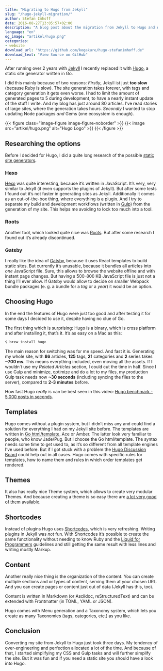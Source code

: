 ```yaml
---
title: "Migrating to Hugo from Jekyll"
slug: "/hugo-jekyll-migration/"
author: Stefan Imhoff
date: 2016-08-27T13:05:57+02:00
description: "A blog post about the migration from Jekyll to Hugo and why it’s worth to try out Hugo."
language: "en"
og_image: "artikel/hugo.png"
categories:
- website
download_url: "https://github.com/kogakure/hugo-stefanimhoff.de"
download_text: "View Source on GitHub"
---
```


After running over 2 years with [Jekyll](https://jekyllrb.com/) I recently replaced it with [Hugo](http://gohugo.io/), a static site generator written in Go.

I did this mainly because of two reasons: *Firstly*, Jekyll ist just **too slow** (because Ruby is slow). The site generation takes forever, with tags and category generation it gets even worse. I had to limit the amount of generated pages to 5 during development, to have a nearly instant update of the stuff I write. And my blog has just around 80 articles. I’ve read stories of large sites, where the generation takes hours. *Secondly* I wanted  to stop updating Node packages *and* Gems (one ecosystem is enough).

{{< figure class="image-figure image-figure-noborder" >}}
{{< image src="artikel/hugo.png" alt="Hugo Logo" >}}
{{< /figure >}}

## Researching the options

Before I decided for Hugo, I did a quite long research of the possible [static site generators](https://www.staticgen.com/).

### Hexo

[Hexo](https://hexo.io/) was quite interesting, because it’s written in JavaScript. It’s very, very similar to Jekyll (it even supports the plugins of Jekyll). But after some tests I found out it’s not faster in generating sites as Jekyll. Additionally it comes as an out-of-the-box thing, where everything is a plugin. And I try to separate my build and development workflows (written in [Gulp](/series/gulp/)) from the generation of my site. This helps me avoiding to lock too much into a tool.

### Roots

Another tool, which looked quite nice was [Roots](http://roots.cx/). But after some research I found out it’s already discontinued.

### Gatsby

I really like the idea of [Gatsby](https://github.com/gatsbyjs/gatsby), because it uses React templates to build static sites. But currently it’s unusable, because it bundles all articles into *one* JavaScript file. Sure, this allows to browse the website offline and with instant page changes. But having a 500-800 KB JavaScript file is just not a thing I’ll ever allow. If Gatsby would allow to decide on smaller Webpack bundle packages (e. g. a bundle for a *tag* or a *year*) it would be an option.

## Choosing Hugo

In the end the features of Hugo were just too good and after testing it for some days I decided to use it, despite having no clue of Go.

The first thing which is surprising: Hugo is a binary, which is cross platform and after installing it, that’s it. It’s as easy on a Mac as this:

```bash
$ brew install hugo
```

The main reason for switching was for me speed. And fast it is. Generating my whole site, with **86** articles, **125** tags, **21** categories and **2** series takes **~700 ms**. This means everything included, even moving all the assets. If I wouldn’t use my *Related Articles* section, I could cut the time in half. Since I use Gulp and minimize, optimize and do a lot to my files, my production Gulp task needs now **~30 seconds** (including syncing the files to the server), compared to **2-3 minutes** before.

How fast Hugo *really* is can be best seen in this video: [Hugo benchmark - 5,000 posts in seconds](https://www.youtube.com/watch?v=CdiDYZ51a2o).

## Templates

Hugo comes without a plugin system, but I didn’t miss any and could find a solution for everything I had on my Jekyll site before. The templates are written in [Go html/template](https://golang.org/pkg/html/template/), Ace or Amber. The latter look very familiar to people, who know Jade/Pug. But I choose the Go html/template. The syntax needs some time to get used to, as it’s so different from all template engines I’ve used before. But if I got stuck with a problem the [Hugo Discussion Board](https://discourse.gohugo.io) could help out in all cases. Hugo comes with specific rules for templates, how to name them and rules in which order templates get rendered.

## Themes

It also has really nice Theme system, which allows to create very modular Themes. And because creating a theme is so easy there are [a lot very good of them](http://themes.gohugo.io/) available.


## Shortcodes

Instead of plugins Hugo uses [Shortcodes](http://gohugo.io/content-management/shortcodes), which is very refreshing. Writing plugins in Jekyll was *not* fun. With Shortcodes it’s possible to create the same functionality without needing to know Ruby and the [Liquid for Programmers](https://github.com/Shopify/liquid/wiki/Liquid-for-Programmers) guidelines and still getting the same result with less lines and writing mostly Markup.

## Content

Another really nice thing is the organization of the content. You can create multiple sections and or types of content, serving them at your chosen URL. And you can create pages or content just out of data (Jekyll has this, too).

Content is written in Markdown (or Asciidoc, reStructuredText) and can be extended with Frontmatter (in TOML, YAML or JSON).

Hugo comes with Menu generation and a Taxonomy system, which lets you create as many Taxonomies (tags, categories, etc.) as you like.

## Conclusion

Converting my site from Jekyll to Hugo just took three days. My tendency of over-engineering and perfection allocated a lot of the time. And because of that, I started simplifying my CSS and Gulp tasks and will further simplify the site. But it was fun and if you need a static site you should have a look into Hugo.
